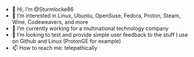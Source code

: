 - 👋 Hi, I’m @Sturmlocke86
- 👀 I’m interested in Linux, Ubuntu, OpenSuse, Fedora, Proton, Steam, Wine, Codeweavers, and more
- 🌱 I’m currently working for a  multinational technology company
- 💞️ I’m looking to test and provide simple user feedback to the stuff I use on Github and Linux (ProtonGE for example)
- 📫 How to reach me: telepathically
